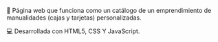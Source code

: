 💝 Página web que funciona como un catálogo de un emprendimiento de manualidades (cajas y tarjetas) personalizadas.

💻 Desarrollada con HTML5, CSS Y JavaScript.
